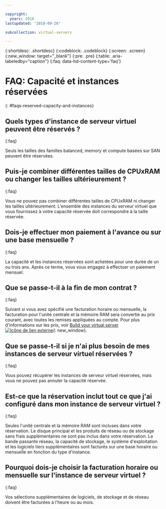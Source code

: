 ```yaml
---

copyright:
  years: 2018
lastupdated: "2018-09-26"

subcollection: virtual-servers

---
```


{:shortdesc: .shortdesc}
{:codeblock: .codeblock}
{:screen: .screen}
{:new_window: target="_blank"}
{:pre: .pre}
{:table: .aria-labeledby="caption"}
{:faq: data-hd-content-type='faq'}

# FAQ: Capacité et instances réservées
{: #faqs-reserved-capacity-and-instances}

## Quels types d'instance de serveur virtuel peuvent être réservés ?
{:faq}

Seuls les tailles des familles balanced, memory et compute basées sur SAN peuvent être réservées.

## Puis-je combiner différentes tailles de CPUxRAM ou changer les tailles ultérieurement ?
{:faq}

Vous ne pouvez pas combiner différentes tailles de CPUxRAM ni changer les tailles ultérieurement. L'ensemble des instances du serveur virtuel que vous fournissez à votre capacité réservée doit correspondre à la taille réservée.

## Dois-je effectuer mon paiement à l'avance ou sur une base mensuelle ?
{:faq}

La capacité et les instances réservées sont achetées pour une durée de un ou trois ans. Après ce terme, vous vous engagez à effectuer un paiement mensuel.

## Que se passe-t-il à la fin de mon contrat ?
{:faq}

Suivant si vous avez spécifié une facturation horaire ou mensuelle, la facturation pour l'unité centrale et la mémoire RAM sera convertie au prix courant, avec toutes les remises appliquées au compte. Pour plus d'informations sur les prix, voir [Build your virtual server ![Icône de lien externe](../icons/launch-glyph.svg "Icône de lien externe")](https://www.ibm.com/cloud-computing/bluemix/virtual-servers){: new_window}.

## Que se passe-t-il si je n'ai plus besoin de mes instances de serveur virtuel réservées ?
{:faq}

Vous pouvez récupérer les instances de serveur virtuel réservées, mais vous ne pouvez pas annuler la capacité réservée.

## Est-ce que la réservation inclut tout ce que j'ai configuré dans mon instance de serveur virtuel ?
{:faq}

Seules l'unité centrale et la mémoire RAM sont incluses dans votre réservation. Le disque principal et les produits de réseau ou de stockage sans frais supplémentaires ne sont pas inclus dans votre réservation. La bande passante réseau, la capacité de stockage, le système d'exploitation et les logiciels tiers supplémentaires sont facturés sur une base horaire ou mensuelle en fonction du type d'instance.

## Pourquoi dois-je choisir la facturation horaire ou mensuelle sur l'instance de serveur virtuel ?
{:faq}

Vos sélections supplémentaires de logiciels, de stockage et de réseau doivent être facturées à l'heure ou au mois.
